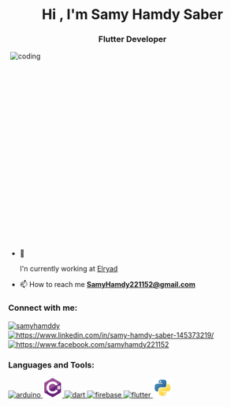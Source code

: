<h1 align="center">Hi , I'm Samy Hamdy Saber</h1>
<h3 align="center">Flutter Developer</h3>
<img align="right" alt="coding" width="500" height = "400" src = "https://cdn.dribbble.com/users/926537/screenshots/4502924/python-2.gif">

- 🌱 <p align="left">I'n currently working at <a href="https://elryad.com/ar/">Elryad</a></p>
- 📫 How to reach me **SamyHamdy221152@gmail.com**

<h3 align="left">Connect with me:</h3>
<p align="left">
<a href="https://twitter.com/samyhamddy" target="blank"><img align="center" src="https://raw.githubusercontent.com/rahuldkjain/github-profile-readme-generator/master/src/images/icons/Social/twitter.svg" alt="samyhamddy" height="30" width="40" /></a>
<a href="https://linkedin.com/in/https://www.linkedin.com/in/samy-hamdy-saber-145373219/" target="blank"><img align="center" src="https://raw.githubusercontent.com/rahuldkjain/github-profile-readme-generator/master/src/images/icons/Social/linked-in-alt.svg" alt="https://www.linkedin.com/in/samy-hamdy-saber-145373219/" height="30" width="40" /></a>
<a href="https://fb.com/https://www.facebook.com/samyhamdy221152" target="blank"><img align="center" src="https://raw.githubusercontent.com/rahuldkjain/github-profile-readme-generator/master/src/images/icons/Social/facebook.svg" alt="https://www.facebook.com/samyhamdy221152" height="30" width="40" /></a>
</p>

<h3 align="left">Languages and Tools:</h3>
<p align="left"> <a href="https://www.arduino.cc/" target="_blank" rel="noreferrer"> <img src="https://cdn.worldvectorlogo.com/logos/arduino-1.svg" alt="arduino" width="40" height="40"/> </a> <a href="https://www.w3schools.com/cs/" target="_blank" rel="noreferrer"> <img src="https://raw.githubusercontent.com/devicons/devicon/master/icons/csharp/csharp-original.svg" alt="csharp" width="40" height="40"/> </a> <a href="https://dart.dev" target="_blank" rel="noreferrer"> <img src="https://www.vectorlogo.zone/logos/dartlang/dartlang-icon.svg" alt="dart" width="40" height="40"/> </a> <a href="https://firebase.google.com/" target="_blank" rel="noreferrer"> <img src="https://www.vectorlogo.zone/logos/firebase/firebase-icon.svg" alt="firebase" width="40" height="40"/> </a> <a href="https://flutter.dev" target="_blank" rel="noreferrer"> <img src="https://www.vectorlogo.zone/logos/flutterio/flutterio-icon.svg" alt="flutter" width="40" height="40"/> </a> <a href="https://www.python.org" target="_blank" rel="noreferrer"> <img src="https://raw.githubusercontent.com/devicons/devicon/master/icons/python/python-original.svg" alt="python" width="40" height="40"/> </a> </p>
